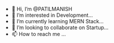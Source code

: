 - 👋 Hi, I’m @PATILMANISH
- 👀 I’m interested in Development...
- 🌱 I’m currently learning MERN Stack...
- 💞️ I’m looking to collaborate on Startup...
- 📫 How to reach me ...

<!---
PATILMANISH/PATILMANISH is a ✨ special ✨ repository because its `README.md` (this file) appears on your GitHub profile.
You can click the Preview link to take a look at your changes.
--->

